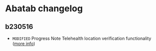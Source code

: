 # Abatab changelog

## b230516

* `MODIFIED` Progress Note Telehealth location verification functionality ([more info](./relnotes/230516.md#Progress-Note-Telehealth-location-verification-functionality))
